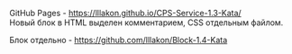 GitHub Pages - https://lllakon.github.io/CPS-Service-1.3-Kata/ <br>
Новый блок в HTML выделен комментарием, CSS отдельным файлом.

Блок отдельно - https://github.com/lllakon/Block-1.4-Kata